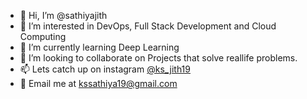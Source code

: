 - 👋 Hi, I’m @sathiyajith
- 👀 I’m interested in DevOps, Full Stack Development and Cloud Computing
- 🌱 I’m currently learning Deep Learning
- 💞️ I’m looking to collaborate on Projects that solve reallife problems.
- 📫 Lets catch up on instagram [@ks_jith19](https://www.instagram.com/ks_jith19/)
- 📧 Email me at kssathiya19@gmail.com

<!---
sathiyajith/sathiyajith is a ✨ special ✨ repository because its `README.md` (this file) appears on your GitHub profile.
You can click the Preview link to take a look at your changes.
--->
